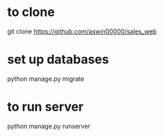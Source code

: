 # to clone 
git clone https://github.com/aswin00000/sales_web

# set up databases

python manage.py migrate

# to run server 
python manage.py runserver


